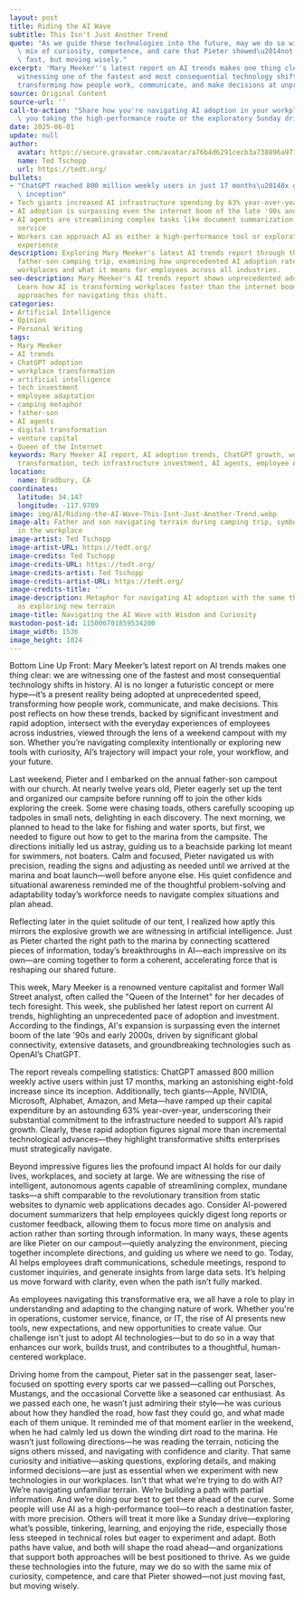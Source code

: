 ```yaml
---
layout: post
title: Riding the AI Wave
subtitle: This Isn't Just Another Trend
quote: "As we guide these technologies into the future, may we do so with the same\
  \ mix of curiosity, competence, and care that Pieter showed\u2014not just moving\
  \ fast, but moving wisely."
excerpt: 'Mary Meeker''s latest report on AI trends makes one thing clear: we are
  witnessing one of the fastest and most consequential technology shifts in history,
  transforming how people work, communicate, and make decisions at unprecedented speed.'
source: Original Content
source-url: ''
call-to-action: "Share how you're navigating AI adoption in your workplace\u2014are\
  \ you taking the high-performance route or the exploratory Sunday drive?"
date: 2025-06-01
update: null
author:
  avatar: https://secure.gravatar.com/avatar/a76b4d6291cecb3a738896a971bfb903?s=512&d=mp&r=g
  name: Ted Tschopp
  url: https://tedt.org/
bullets:
- "ChatGPT reached 800 million weekly users in just 17 months\u20148x growth since\
  \ inception"
- Tech giants increased AI infrastructure spending by 63% year-over-year
- AI adoption is surpassing even the internet boom of the late '90s and early 2000s
- AI agents are streamlining complex tasks like document summarization and customer
  service
- Workers can approach AI as either a high-performance tool or exploratory learning
  experience
description: Exploring Mary Meeker's latest AI trends report through the lens of a
  father-son camping trip, examining how unprecedented AI adoption rates are transforming
  workplaces and what it means for employees across all industries.
seo-description: Mary Meeker's AI trends report shows unprecedented adoption rates.
  Learn how AI is transforming workplaces faster than the internet boom and practical
  approaches for navigating this shift.
categories:
- Artificial Intelligence
- Opinion
- Personal Writing
tags:
- Mary Meeker
- AI trends
- ChatGPT adoption
- workplace transformation
- artificial intelligence
- tech investment
- employee adaptation
- camping metaphor
- father-son
- AI agents
- digital transformation
- venture capital
- Queen of the Internet
keywords: Mary Meeker AI report, AI adoption trends, ChatGPT growth, workplace AI
  transformation, tech infrastructure investment, AI agents, employee AI training
location:
  name: Bradbury, CA
coordinates:
  latitude: 34.147
  longitude: -117.9709
image: img/AI/Riding-the-AI-Wave-This-Isnt-Just-Another-Trend.webp
image-alt: Father and son navigating terrain during camping trip, symbolizing AI navigation
  in the workplace
image-artist: Ted Tschopp
image-artist-URL: https://tedt.org/
image-credits: Ted Tschopp
image-credits-URL: https://tedt.org/
image-credits-artist: Ted Tschopp
image-credits-artist-URL: https://tedt.org/
image-credits-title: ''
image-description: Metaphor for navigating AI adoption with the same thoughtful approach
  as exploring new terrain
image-title: Navigating the AI Wave with Wisdom and Curiosity
mastodon-post-id: 115006701859534200
image_width: 1536
image_height: 1024
---
```

Bottom Line Up Front: Mary Meeker’s latest report on AI trends makes one thing clear: we are witnessing one of the fastest and most consequential technology shifts in history. AI is no longer a futuristic concept or mere hype—it’s a present reality being adopted at unprecedented speed, transforming how people work, communicate, and make decisions. This post reflects on how these trends, backed by significant investment and rapid adoption, intersect with the everyday experiences of employees across industries, viewed through the lens of a weekend campout with my son. Whether you’re navigating complexity intentionally or exploring new tools with curiosity, AI’s trajectory will impact your role, your workflow, and your future.
 
Last weekend, Pieter and I embarked on the annual father-son campout with our church. At nearly twelve years old, Pieter eagerly set up the tent and organized our campsite before running off to join the other kids exploring the creek. Some were chasing toads, others carefully scooping up tadpoles in small nets, delighting in each discovery. The next morning, we planned to head to the lake for fishing and water sports, but first, we needed to figure out how to get to the marina from the campsite. The directions initially led us astray, guiding us to a beachside parking lot meant for swimmers, not boaters. Calm and focused, Pieter navigated us with precision, reading the signs and adjusting as needed until we arrived at the marina and boat launch—well before anyone else. His quiet confidence and situational awareness reminded me of the thoughtful problem-solving and adaptability today’s workforce needs to navigate complex situations and plan ahead.
 
Reflecting later in the quiet solitude of our tent, I realized how aptly this mirrors the explosive growth we are witnessing in artificial intelligence. Just as Pieter charted the right path to the marina by connecting scattered pieces of information, today’s breakthroughs in AI—each impressive on its own—are coming together to form a coherent, accelerating force that is reshaping our shared future.
 
This week, Mary Meeker is a renowned venture capitalist and former Wall Street analyst, often called the "Queen of the Internet" for her decades of tech foresight. This week, she published her latest report on current AI trends, highlighting an unprecedented pace of adoption and investment. According to the findings, AI's expansion is surpassing even the internet boom of the late '90s and early 2000s, driven by significant global connectivity, extensive datasets, and groundbreaking technologies such as OpenAI’s ChatGPT.
 
The report reveals compelling statistics: ChatGPT amassed 800 million weekly active users within just 17 months, marking an astonishing eight-fold increase since its inception. Additionally, tech giants—Apple, NVIDIA, Microsoft, Alphabet, Amazon, and Meta—have ramped up their capital expenditure by an astounding 63% year-over-year, underscoring their substantial commitment to the infrastructure needed to support AI’s rapid growth. Clearly, these rapid adoption figures signal more than incremental technological advances—they highlight transformative shifts enterprises must strategically navigate.
 
Beyond impressive figures lies the profound impact AI holds for our daily lives, workplaces, and society at large. We are witnessing the rise of intelligent, autonomous agents capable of streamlining complex, mundane tasks—a shift comparable to the revolutionary transition from static websites to dynamic web applications decades ago. Consider AI-powered document summarizers that help employees quickly digest long reports or customer feedback, allowing them to focus more time on analysis and action rather than sorting through information. In many ways, these agents are like Pieter on our campout—quietly analyzing the environment, piecing together incomplete directions, and guiding us where we need to go. Today, AI helps employees draft communications, schedule meetings, respond to customer inquiries, and generate insights from large data sets. It’s helping us move forward with clarity, even when the path isn’t fully marked.
 
As employees navigating this transformative era, we all have a role to play in understanding and adapting to the changing nature of work. Whether you're in operations, customer service, finance, or IT, the rise of AI presents new tools, new expectations, and new opportunities to create value. Our challenge isn't just to adopt AI technologies—but to do so in a way that enhances our work, builds trust, and contributes to a thoughtful, human-centered workplace.
 
Driving home from the campout, Pieter sat in the passenger seat, laser-focused on spotting every sports car we passed—calling out Porsches, Mustangs, and the occasional Corvette like a seasoned car enthusiast. As we passed each one, he wasn’t just admiring their style—he was curious about how they handled the road, how fast they could go, and what made each of them unique. It reminded me of that moment earlier in the weekend, when he had calmly led us down the winding dirt road to the marina. He wasn’t just following directions—he was reading the terrain, noticing the signs others missed, and navigating with confidence and clarity. That same curiosity and initiative—asking questions, exploring details, and making informed decisions—are just as essential when we experiment with new technologies in our workplaces. Isn’t that what we’re trying to do with AI? We’re navigating unfamiliar terrain. We’re building a path with partial information. And we’re doing our best to get there ahead of the curve. Some people will use AI as a high-performance tool—to reach a destination faster, with more precision. Others will treat it more like a Sunday drive—exploring what’s possible, tinkering, learning, and enjoying the ride, especially those less steeped in technical roles but eager to experiment and adapt. Both paths have value, and both will shape the road ahead—and organizations that support both approaches will be best positioned to thrive. As we guide these technologies into the future, may we do so with the same mix of curiosity, competence, and care that Pieter showed—not just moving fast, but moving wisely.